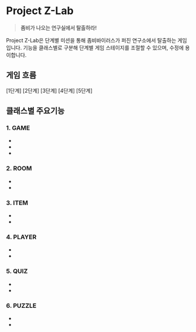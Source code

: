 # Project Z-Lab
> **좀비가 나오는 연구실에서 탈출하라!**

Project Z-Lab은 단계별 미션을 통해 좀비바이러스가 퍼진 연구소에서 탈출하는 게임입니다. 기능을 클래스별로 구분해 단계별 게임 스테이지를 조절할 수 있으며, 수정에 용이합니다.


## 게임 흐름
[1단계] 
[2단계] 
[3단계] 
[4단계] 
[5단계] 

## 클래스별 주요기능

### 1. GAME
-
-
-

### 2. ROOM
-
-

### 3. ITEM
-
-

### 4. PLAYER
-
-

### 5. QUIZ
-
-

### 6. PUZZLE
-
-

